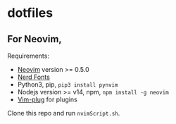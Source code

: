 # dotfiles

## For Neovim,

Requirements:
* [Neovim](https://github.com/neovim/neovim) version >= 0.5.0
* [Nerd Fonts](https://www.nerdfonts.com/)
* Python3, pip, `pip3 install pynvim`
* Nodejs version >= v14, npm, `npm install -g neovim`
* [Vim-plug](https://github.com/junegunn/vim-plug) for plugins

Clone this repo and run `nvimScript.sh`. 
